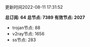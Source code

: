 更新时间2022-08-11 17:31:52

**总订阅: 64**
**总节点: 7389**
**有效节点: 2027**
- trojan节点: 88
- v2ray节点: 1656
- ss节点: 283
